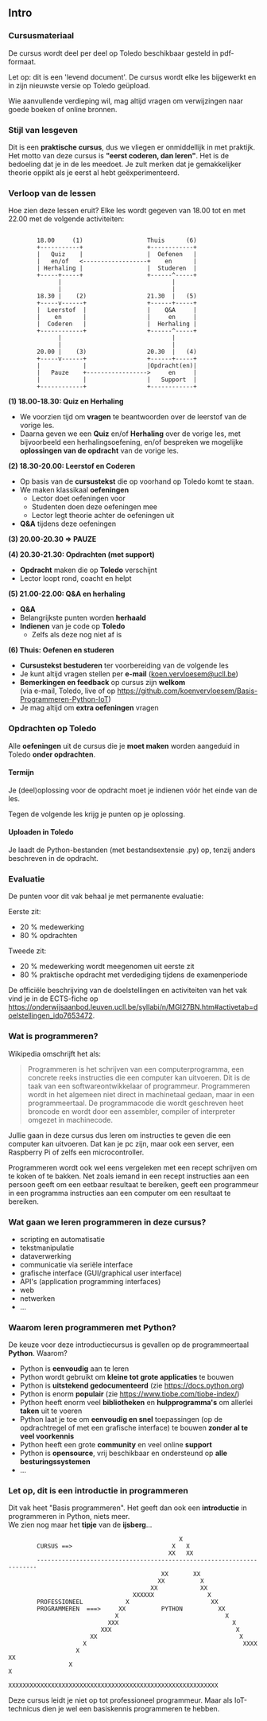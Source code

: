## Intro

### Cursusmateriaal

De cursus wordt deel per deel op Toledo beschikbaar gesteld in pdf-formaat.

Let op: dit is een 'levend document'. De cursus wordt elke les bijgewerkt en in zijn nieuwste versie op Toledo geüpload.

Wie aanvullende verdieping wil, mag altijd vragen om verwijzingen naar goede boeken of online bronnen.

### Stijl van lesgeven

Dit is een **praktische cursus**, dus we vliegen er onmiddellijk in met praktijk.
Het motto van deze cursus is **"eerst coderen, dan leren"**. Het is de bedoeling dat je in de les meedoet.
Je zult merken dat je gemakkelijker theorie oppikt als je eerst al hebt geëxperimenteerd.

### Verloop van de lessen

Hoe zien deze lessen eruit?
Elke les wordt gegeven van 18.00 tot en met 22.00 met de volgende activiteiten:

~~~

        18.00     (1)                  Thuis      (6)
        +-----------+                  +------------+
        |   Quiz    |                  |  Oefenen   |
        |   en/of   <------------------+    en      |
        | Herhaling |                  |  Studeren  |
        +-----+-----+                  +------^-----+
              |                               |
              |                               |
        18.30 |    (2)                 21.30  |   (5)
        +-----v------+                 +------+-----+
        |  Leerstof  |                 |    Q&A     |
        |    en      |                 |     en     |
        |  Coderen   |                 |  Herhaling |
        +------------+                 +------^-----+
              |                               |
              |                               |
        20.00 |    (3)                 20.30  |   (4)
        +-----v------+                 +------+-----+
        |            |                 |Opdracht(en)|
        |   Pauze    +----------------->     en     |
        |            |                 |   Support  |
        +------------+                 +------------+
~~~


**(1) 18.00-18.30: Quiz en Herhaling**

* We voorzien tijd om **vragen** te beantwoorden over de leerstof van de vorige les.
* Daarna geven we een **Quiz** en/of **Herhaling** over de vorige les, met bijvoorbeeld een herhalingsoefening, en/of bespreken we mogelijke **oplossingen van de opdracht** van de vorige les.

**(2) 18.30-20.00: Leerstof en Coderen**

* Op basis van de **cursustekst** die op voorhand op Toledo komt te staan.
* We maken klassikaal **oefeningen**
    * Lector doet oefeningen voor
    * Studenten doen deze oefeningen mee
    * Lector legt theorie achter de oefeningen uit
* **Q&A** tijdens deze oefeningen

**(3) 20.00-20.30 => PAUZE**

**(4) 20.30-21.30: Opdrachten (met support)**

* **Opdracht** maken die op **Toledo** verschijnt
* Lector loopt rond, coacht en helpt

**(5) 21.00-22.00: Q&A en herhaling**

* **Q&A**
* Belangrijkste punten worden **herhaald**
* **Indienen** van je code op **Toledo**
    * Zelfs als deze nog niet af is

**(6) Thuis: Oefenen en studeren**

* **Cursustekst bestuderen** ter voorbereiding van de volgende les
* Je kunt altijd vragen stellen per **e-mail** (koen.vervloesem@ucll.be)
* **Bemerkingen en feedback** op cursus zijn **welkom**    
  (via e-mail, Toledo, live of op <https://github.com/koenvervloesem/Basis-Programmeren-Python-IoT>)
* Je mag altijd om **extra oefeningen** vragen 

### Opdrachten op Toledo

Alle **oefeningen** uit de cursus die je **moet maken** worden aangeduid in Toledo **onder opdrachten**.   

#### Termijn

Je (deel)oplossing voor de opdracht moet je indienen vóór het einde van de les.

Tegen de volgende les krijg je punten op je oplossing.

#### Uploaden in Toledo

Je laadt de Python-bestanden (met bestandsextensie .py) op, tenzij anders beschreven in de opdracht.

### Evaluatie

De punten voor dit vak behaal je met permanente evaluatie:

Eerste zit:

* 20 % medewerking
* 80 % opdrachten

Tweede zit:

* 20 % medewerking wordt meegenomen uit eerste zit
* 80 % praktische opdracht met verdediging tijdens de examenperiode

De officiële beschrijving van de doelstellingen en activiteiten van het vak vind je in de ECTS-fiche op <https://onderwijsaanbod.leuven.ucll.be/syllabi/n/MGI27BN.htm#activetab=doelstellingen_idp7653472>.

### Wat is programmeren?

Wikipedia omschrijft het als:

> Programmeren is het schrijven van een computerprogramma, een concrete reeks instructies die een computer kan uitvoeren. Dit is de taak van een softwareontwikkelaar of programmeur. Programmeren wordt in het algemeen niet direct in machinetaal gedaan, maar in een programmeertaal. De programmacode die wordt geschreven heet broncode en wordt door een assembler, compiler of interpreter omgezet in machinecode.

Jullie gaan in deze cursus dus leren om instructies te geven die een computer kan uitvoeren. Dat kan je pc zijn, maar ook een server, een Raspberry Pi of zelfs een microcontroller.

Programmeren wordt ook wel eens vergeleken met een recept schrijven om te koken of te bakken. Net zoals iemand in een recept instructies aan een persoon geeft om een eetbaar resultaat te bereiken, geeft een programmeur in een programma instructies aan een computer om een resultaat te bereiken.

### Wat gaan we leren programmeren in deze cursus?

* scripting en automatisatie
* tekstmanipulatie
* dataverwerking
* communicatie via seriële interface
* grafische interface (GUI/graphical user interface)
* API's (application programming interfaces)
* web
* netwerken
* ...

### Waarom leren programmeren met Python?

De keuze voor deze introductiecursus is gevallen op de programmeertaal **Python**. Waarom?  

* Python is **eenvoudig** aan te leren
* Python wordt gebruikt om **kleine tot grote applicaties** te bouwen
* Python is **uitstekend gedocumenteerd** (zie <https://docs.python.org>)
* Python is enorm **populair** (zie <https://www.tiobe.com/tiobe-index/>)
* Python heeft enorm veel **bibliotheken** en **hulpprogramma's** om allerlei **taken** uit te voeren
* Python laat je toe om **eenvoudig en snel** toepassingen (op de opdrachtregel of met een grafische interface) te bouwen **zonder al te veel voorkennis**  
* Python heeft een grote **community** en veel online **support**
* Python is **opensource**, vrij beschikbaar en ondersteund op **alle besturingssystemen**
* ...

### Let op, dit is een introductie in programmeren

Dit vak heet "Basis programmeren". Het geeft dan ook een **introductie** in programmeren in Python, niets meer.  
We zien nog maar het **tipje** van de **ijsberg**...

~~~
                                                X
        CURSUS ==>                            X   X
                                             XX   XX
        ----------------------------------------------------------------------
                                           XX       XX
                                          XX          X
                                        XX            XX
                                   XXXXXX               X
        PROFESSIONEEL            X                       XX
        PROGRAMMEREN  ===>     XX          PYTHON          XX
                              X                              X
                            XXX                                X
                          XXX                                   X
                       XX                                        X
                     X                                            XXXX
                   X                                                  XX
                 X                                                      X
                XXXXXXXXXXXXXXXXXXXXXXXXXXXXXXXXXXXXXXXXXXXXXXXXXXXXXXXXXXX
~~~

Deze cursus leidt je niet op tot professioneel programmeur. Maar als IoT-technicus dien je wel een basiskennis programmeren te hebben.
